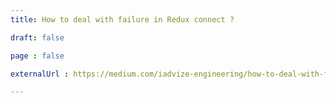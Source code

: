 ```yaml
---
title: How to deal with failure in Redux connect ?

draft: false

page : false

externalUrl : https://medium.com/iadvize-engineering/how-to-deal-with-failure-in-redux-connect-ec17eec6b6e2

---
```


